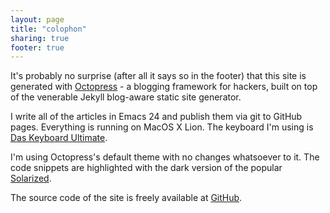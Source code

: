 ```yaml
---
layout: page
title: "colophon"
sharing: true
footer: true
---
```


It's probably no surprise (after all it says so in the footer) that
this site is generated with [Octopress](http://octopress.org) - a
blogging framework for hackers, built on top of the venerable Jekyll
blog-aware static site generator.

I write all of the articles in Emacs 24 and publish them via git to
GitHub pages. Everything is running on MacOS X Lion. The keyboard I'm
using is [Das Keyboard Ultimate](http://daskeyboard.com).

I'm using Octopress's default theme with no changes whatsoever to
it. The code snippets are highlighted with the dark version of the
popular [Solarized](http://ethanschoonover.com/solarized).

The source code of the site is freely available at [GitHub](https://github.com/bbatsov/bbatsov.github.com).
